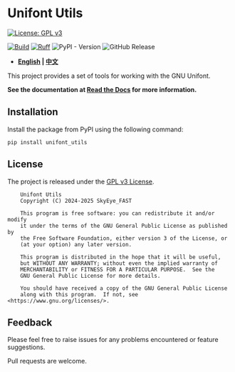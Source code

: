 # Unifont Utils

[![License: GPL v3](https://img.shields.io/badge/License-GPL%20v3-blue.svg)](https://www.gnu.org/licenses/gpl-3.0)

[![Build](https://github.com/SkyEye-FAST/unifont_utils/actions/workflows/build.yml/badge.svg)](https://github.com/SkyEye-FAST/unifont_utils/actions/workflows/build.yml) [![Ruff](https://github.com/SkyEye-FAST/unifont_utils/actions/workflows/ruff.yml/badge.svg)](https://github.com/SkyEye-FAST/unifont_utils/actions/workflows/ruff.yml)
![PyPI - Version](https://img.shields.io/pypi/v/unifont_utils) ![GitHub Release](https://img.shields.io/github/v/release/SkyEye-FAST/unifont_utils)

- **[English](README.md) | [中文](README_zh.md)**

This project provides a set of tools for working with the GNU Unifont.

**See the documentation at [Read the Docs](https://unifont-utils.readthedocs.io/)
for more information.**

## Installation

Install the package from PyPI using the following command:

``` shell
pip install unifont_utils
```

## License

The project is released under the [GPL v3 License](LICENSE).

``` text
    Unifont Utils
    Copyright (C) 2024-2025 SkyEye_FAST

    This program is free software: you can redistribute it and/or modify
    it under the terms of the GNU General Public License as published by
    the Free Software Foundation, either version 3 of the License, or
    (at your option) any later version.

    This program is distributed in the hope that it will be useful,
    but WITHOUT ANY WARRANTY; without even the implied warranty of
    MERCHANTABILITY or FITNESS FOR A PARTICULAR PURPOSE.  See the
    GNU General Public License for more details.

    You should have received a copy of the GNU General Public License
    along with this program.  If not, see <https://www.gnu.org/licenses/>.
```

## Feedback

Please feel free to raise issues for any problems encountered or feature suggestions.

Pull requests are welcome.
